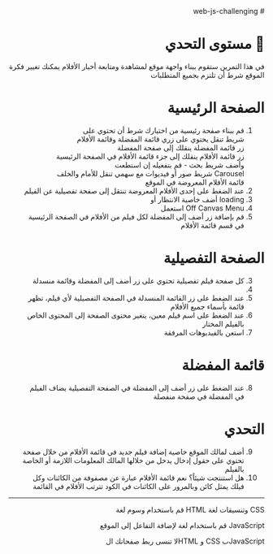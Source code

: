 <div dir="rtl">
# web-js-challenging

# 🚀 مستوى التحدي

في هذا التمرين ستقوم ببناء واجهة موقع لمشاهدة ومتابعة أخبار الأفلام
يمكنك تغيير فكرة الموقع شرط أن تلتزم بجميع المتطلبات

# الصفحة الرئيسية

1. قم ببناء صفحة رئيسية من اختيارك شرط أن تحتوي على
   <br>شريط تنقل يحتوي على زري قائمة المفضلة وقائمة الأفلام
   <br>زر قائمة المفضلة ينقلك إلى صفحة المفضلة
   <br>زر قائمة الأفلام ينقلك إلى جزء قائمة الأفلام في الصفحة الرئيسية
   <br>وأضف شريط بحث - قم بتفعيله إن استطعت
   <br>Carousel شريط صور أو فيديوات مع سهمي تنقل للأمام والخلف
   <br>قائمة الأفلام المعروضة في الموقع
2. عند الضغط على إحدى الأفلام المعروضة تنتقل إلى صفحة تفصيلية عن الفيلم
3. loading أضف خاصية الانتظار أو
4. Off Canvas Menu استعمل
5. قم بإضافة زر أضف إلى المفضلة لكل فيلم من الأفلام في الصفحة الرئيسية في قسم قائمة الأفلام

# الصفحة التفصيلية

3. كل صفحة فيلم تفصيلية تحتوي على زر أضف إلى المفضلة وقائمة منسدلة
4.
5. عند الضغط على زر القائمة المنسدلة في الصفحة التفصيلية لأي فيلم، تظهر قائمة بأسماء جميع الأفلام
6. عند الضغط على اسم فيلم معين، يتغير محتوى الصفحة إلى المحتوى الخاص بالفيلم المختار
7. استعن بالفيديوهات المرفقة

# قائمة المفضلة

8. عند الضغط على زر أضف إلى المفضلة في الصفحة التفصيلية يضاف الفيلم في المفضلة في صفحة منفصلة

# التحدي

9. أضف لمالك الموقع خاصية إضافة فيلم جديد في قائمة الأقلام من خلال صفحة تحتوي على حقول إدخال يدخل من خلالها المالك المعلومات اللازمة أو الخاصة بالفيلم
10. هل استنتجت شيئاً؟ نعم قائمة الأفلام عبارة عن مصفوفة من الكائنات وكل فيلك يمثل كائن
    وبالمرور على الكائنات في الكود تترتب الأفلام في القائمة

---

CSS وتنسيقات لغة HTML قم باستخدام وسوم لغة

JavaScript قم باستخدام لغة
لإضافة التفاعل إلى الموقع

JavaScriptب CSS و HTMLلا تنسى ربط صفحاتك ال

</div>
